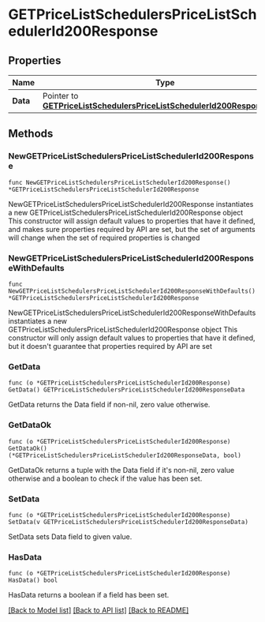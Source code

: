 # GETPriceListSchedulersPriceListSchedulerId200Response

## Properties

Name | Type | Description | Notes
------------ | ------------- | ------------- | -------------
**Data** | Pointer to [**GETPriceListSchedulersPriceListSchedulerId200ResponseData**](GETPriceListSchedulersPriceListSchedulerId200ResponseData.md) |  | [optional] 

## Methods

### NewGETPriceListSchedulersPriceListSchedulerId200Response

`func NewGETPriceListSchedulersPriceListSchedulerId200Response() *GETPriceListSchedulersPriceListSchedulerId200Response`

NewGETPriceListSchedulersPriceListSchedulerId200Response instantiates a new GETPriceListSchedulersPriceListSchedulerId200Response object
This constructor will assign default values to properties that have it defined,
and makes sure properties required by API are set, but the set of arguments
will change when the set of required properties is changed

### NewGETPriceListSchedulersPriceListSchedulerId200ResponseWithDefaults

`func NewGETPriceListSchedulersPriceListSchedulerId200ResponseWithDefaults() *GETPriceListSchedulersPriceListSchedulerId200Response`

NewGETPriceListSchedulersPriceListSchedulerId200ResponseWithDefaults instantiates a new GETPriceListSchedulersPriceListSchedulerId200Response object
This constructor will only assign default values to properties that have it defined,
but it doesn't guarantee that properties required by API are set

### GetData

`func (o *GETPriceListSchedulersPriceListSchedulerId200Response) GetData() GETPriceListSchedulersPriceListSchedulerId200ResponseData`

GetData returns the Data field if non-nil, zero value otherwise.

### GetDataOk

`func (o *GETPriceListSchedulersPriceListSchedulerId200Response) GetDataOk() (*GETPriceListSchedulersPriceListSchedulerId200ResponseData, bool)`

GetDataOk returns a tuple with the Data field if it's non-nil, zero value otherwise
and a boolean to check if the value has been set.

### SetData

`func (o *GETPriceListSchedulersPriceListSchedulerId200Response) SetData(v GETPriceListSchedulersPriceListSchedulerId200ResponseData)`

SetData sets Data field to given value.

### HasData

`func (o *GETPriceListSchedulersPriceListSchedulerId200Response) HasData() bool`

HasData returns a boolean if a field has been set.


[[Back to Model list]](../README.md#documentation-for-models) [[Back to API list]](../README.md#documentation-for-api-endpoints) [[Back to README]](../README.md)


